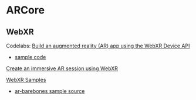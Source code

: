 # ARCore

## WebXR

Codelabs: [Build an augmented reality (AR) app using the WebXR Device API](https://codelabs.developers.google.com/ar-with-webxr?hl=en#1)
* [sample code](https://github.com/googlecodelabs/ar-with-webxr/archive/refs/heads/master.zip)

[Create an immersive AR session using WebXR](https://developers.google.com/ar/develop/webxr/hello-webxr?hl=en)


[WebXR Samples](https://immersive-web.github.io/webxr-samples/index.html)
* [ar-barebones sample source](https://github.com/immersive-web/webxr-samples/blob/main/ar-barebones.html)
